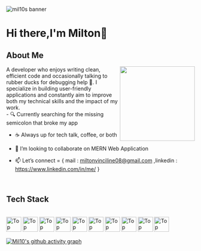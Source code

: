 ![mil10s banner](https://res.cloudinary.com/dl3lloezx/image/upload/v1745792281/git_banner_qf1kfp.jpg)
# Hi there,I'm Milton👋

## About Me
<img src="https://res.cloudinary.com/dl3lloezx/image/upload/v1745809692/download_yg9ejz.gif"  align="right" width="200" height="200">
A developer who enjoys writing clean, efficient code and occasionally talking to rubber ducks for debugging help 🐤.
I specialize in building user-friendly applications and constantly aim to improve both my technical skills and the impact of my work.
</br>
- 🔍 Currently searching for the missing semicolon that broke my app

- ☕ Always up for tech talk, coffee, or both

- 👯 I’m looking to collaborate on MERN Web Application

- 📫 Let’s connect = { mail : miltonvinciline08@gmail.com ,linkedin : https://www.linkedin.com/in/me/ }

</br>

## Tech Stack

</br>

<img width="40" height="40" alt="Top Aligned"  src="https://img.icons8.com/color/100/html-5--v1.png" alt="html-5--v1"/>
<img width="40" height="40" alt="Top Aligned" src="https://img.icons8.com/external-tal-revivo-shadow-tal-revivo/100/external-cascading-style-sheets-language-used-for-describing-the-presentation-of-a-document-logo-shadow-tal-revivo.png" alt="external-cascading-style-sheets-language-used-for-describing-the-presentation-of-a-document-logo-shadow-tal-revivo"/>
<img width="40" height="40" alt="Top Aligned" src="https://img.icons8.com/color/100/javascript--v1.png" alt="javascript--v1"/>
<img width="40" height="40" alt="Top Aligned" src="https://img.icons8.com/external-tal-revivo-color-tal-revivo/100/external-react-a-javascript-library-for-building-user-interfaces-logo-color-tal-revivo.png" alt="external-react-a-javascript-library-for-building-user-interfaces-logo-color-tal-revivo"/>
<img width="40" height="40" alt="Top Aligned" src="https://img.icons8.com/color/100/nodejs.png" alt="nodejs"/>
<img width="40" height="40" alt="Top Aligned" src="https://img.icons8.com/ios/100/express-js.png" alt="express-js"/>
<img width="40" height="40" alt="Top Aligned" src="https://img.icons8.com/external-tal-revivo-shadow-tal-revivo/100/external-mongodb-a-cross-platform-document-oriented-database-program-logo-shadow-tal-revivo.png" alt="external-mongodb-a-cross-platform-document-oriented-database-program-logo-shadow-tal-revivo"/>
<img width="40" height="40" alt="Top Aligned" src="https://img.icons8.com/fluency/100/nextjs.png" alt="nextjs"/>
<img width="40" height="40" alt="Top Aligned" src="https://img.icons8.com/color/100/java-coffee-cup-logo--v1.png" alt="java-coffee-cup-logo--v1"/>
<img width="40" height="40" alt="Top Aligned" src="https://img.icons8.com/color/100/mysql-logo.png" alt="mysql-logo"/>

</br>

[![Mil10's github activity graph](https://github-readme-activity-graph.vercel.app/graph?username=Mil10x&bg_color=000000&color=ffffff&line=1c61ba&point=ffffff&area=true&hide_border=true)](https://github.com/ashutosh00710/github-readme-activity-graph)
